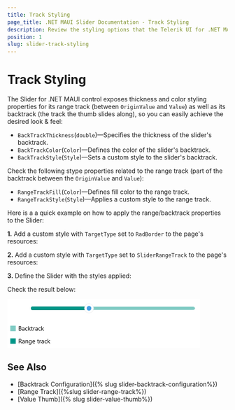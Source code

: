 ```yaml
---
title: Track Styling
page_title: .NET MAUI Slider Documentation - Track Styling
description: Review the styling options that the Telerik UI for .NET MAUI Slider control provides for its backtrack and range track.
position: 1
slug: slider-track-styling
---
```


# Track Styling

The Slider for .NET MAUI control exposes thickness and color styling properties for its range track (between `OriginValue` and `Value`) as well as its backtrack (the track the thumb slides along), so you can easily achieve the desired look & feel:

* `BackTrackThickness`(`double`)&mdash;Specifies the thickness of the slider's backtrack.
* `BackTrackColor`(`Color`)&mdash;Defines the color of the slider's backtrack.
* `BackTrackStyle`(`Style`)&mdash;Sets a custom style to the slider's backtrack.

Check the following stype properties related to the range track (part of the backtrack between the `OriginValue` and `Value`):
 
* `RangeTrackFill`(`Color`)&mdash;Defines fill color to the range track.
* `RangeTrackStyle`(`Style`)&mdash;Applies a custom style to the range track.

Here is a  a quick example on how to apply the range/backtrack properties to the Slider:

**1.** Add a custom style with `TargetType` set to `RadBorder` to the page's resources:

<snippet id='slider-backtrack-style' />

**2.** Add a custom style with `TargetType` set to `SliderRangeTrack` to the page's resources:

<snippet id='slider-rangetrack-style' />

**3.** Define the Slider with the styles applied:

<snippet id='slider-track-style-xaml' />

Check the result below:

![Telerik Slider for .NET MAUI Track Styling](images/slider-track-styling.png)

## See Also

- [Backtrack Configuration]({% slug slider-backtrack-configuration%})
- [Range Track]({%slug slider-range-track%})
- [Value Thumb]({% slug slider-value-thumb%})